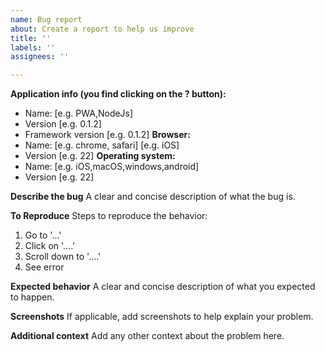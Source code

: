 ```yaml
---
name: Bug report
about: Create a report to help us improve
title: ''
labels: ''
assignees: ''

---
```

**Application info (you find clicking on the ? button):**
 - Name: [e.g. PWA,NodeJs]
 - Version [e.g. 0.1.2]
 - Framework version [e.g. 0.1.2]
**Browser:**
 - Name: [e.g. chrome, safari] [e.g. iOS]
 - Version [e.g. 22]
**Operating system:**
 - Name: [e.g. iOS,macOS,windows,android]
 - Version [e.g. 22]


**Describe the bug**
A clear and concise description of what the bug is.

**To Reproduce**
Steps to reproduce the behavior:
1. Go to '...'
2. Click on '....'
3. Scroll down to '....'
4. See error

**Expected behavior**
A clear and concise description of what you expected to happen.

**Screenshots**
If applicable, add screenshots to help explain your problem.

**Additional context**
Add any other context about the problem here.
